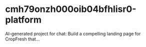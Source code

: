 # cmh79onzh000oib04bfhlisr0-platform
AI-generated project for chat: Build a compelling landing page for CropFresh that...
